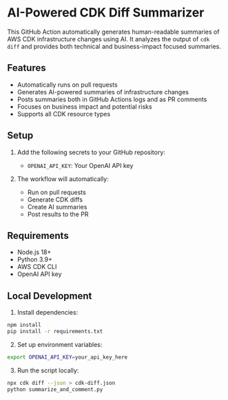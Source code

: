 # AI-Powered CDK Diff Summarizer

This GitHub Action automatically generates human-readable summaries of AWS CDK infrastructure changes using AI. It analyzes the output of `cdk diff` and provides both technical and business-impact focused summaries.

## Features

- Automatically runs on pull requests
- Generates AI-powered summaries of infrastructure changes
- Posts summaries both in GitHub Actions logs and as PR comments
- Focuses on business impact and potential risks
- Supports all CDK resource types

## Setup

1. Add the following secrets to your GitHub repository:
   - `OPENAI_API_KEY`: Your OpenAI API key

2. The workflow will automatically:
   - Run on pull requests
   - Generate CDK diffs
   - Create AI summaries
   - Post results to the PR

## Requirements

- Node.js 18+
- Python 3.9+
- AWS CDK CLI
- OpenAI API key

## Local Development

1. Install dependencies:
```bash
npm install
pip install -r requirements.txt
```

2. Set up environment variables:
```bash
export OPENAI_API_KEY=your_api_key_here
```

3. Run the script locally:
```bash
npx cdk diff --json > cdk-diff.json
python summarize_and_comment.py 